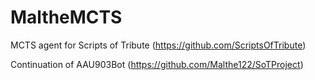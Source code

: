 # MaltheMCTS
MCTS agent for Scripts of Tribute (https://github.com/ScriptsOfTribute)

Continuation of AAU903Bot (https://github.com/Malthe122/SoTProject)
